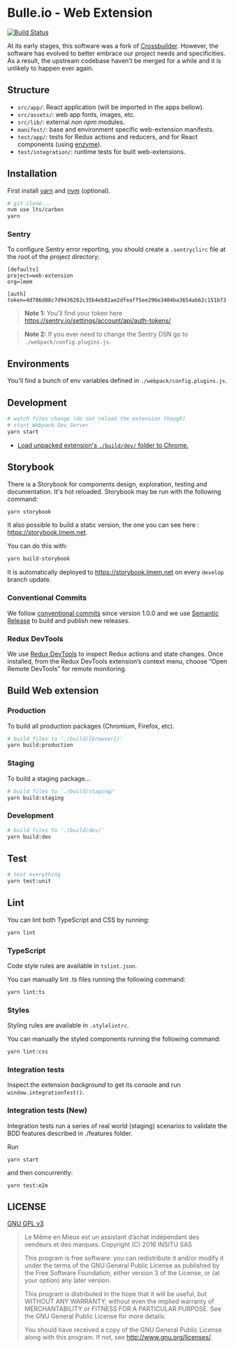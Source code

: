 # Bulle.io - Web Extension

[![Build Status](https://semaphoreci.com/api/v1/projects/02861938-a833-4f0e-938d-9bb2cd5ae49f/965710/shields_badge.svg)](https://semaphoreci.com/bmenant_lmem/extension)

At its early stages, this software was a fork of [Crossbuilder](https://github.com/zalmoxisus/crossbuilder).
However, the software has evolved to better embrace our project needs and specificities.
As a result, the upstream codebase haven’t be merged for a while and it is unlikely to happen ever again.

## Structure

- `src/app/`: React application (will be imported in the apps bellow).
- `src/assets/`: web app fonts, images, etc.
- `src/lib/`: external _non npm_ modules.
- `manifest/`: base and environment specific web-extension manifests.
- `test/app/`: tests for Redux actions and reducers, and for React components (using [enzyme](http://airbnb.io/enzyme/)).
- `test/integration/`: runtime tests for built web-extensions.

## Installation

First install [yarn](https://yarnpkg.com/) and [nvm](https://github.com/creationix/nvm) (optional).

```bash
# git clone...
nvm use lts/carbon
yarn
```

### Sentry

To configure Sentry error reporting, you should create a `.sentryclirc` file at the root of the project directory:

```
[defaults]
project=web-extension
org=lmem

[auth]
token=4d786d88c7d9436282c35b4eb82ae2dfeaff5ee296e3404ba3654ab62c151b73
```

> **Note 1:** You'll find your token here https://sentry.io/settings/account/api/auth-tokens/

> **Note 2:** If you ever need to change the Sentry DSN go to `./webpack/config.plugins.js`.

## Environments

You'll find a bunch of env variables defined in `./webpack/config.plugins.js`.

## Development

```bash
# watch files change (do not reload the extension though)
# start Webpack Dev Server
yarn start
```

- [Load unpacked extension's `./build/dev/` folder to Chrome.](https://developer.chrome.com/extensions/getstarted#unpacked)

## Storybook

There is a Storybook for components design, exploration, testing and documentation. It's hot reloaded.
Storybook may be run with the following command:

```bash
yarn storybook
```

It also possible to build a static version, the one you can see here : https://storybook.lmem.net.

You can do this with:

```bash
yarn build-storybook
```

It is automatically deployed to https://storybook.lmem.net on every `develop` branch update.

### Conventional Commits

We follow [conventional commits](https://conventionalcommits.org/) since version 1.0.0 and
we use [Semantic Release](https://github.com/semantic-release/semantic-release) to build and publish new releases.

### Redux DevTools

We use [Redux DevTools](https://extension.remotedev.io/) to inspect Redux actions and state changes.
Once installed, from the Redux DevTools extension’s context menu, choose “Open Remote DevTools” for remote monitoring.

## Build Web extension

### Production

To build all production packages (Chromium, Firefox, etc).

```bash
# build files to './build/{browser}/'
yarn build:production
```

### Staging

To build a staging package...

```bash
# build files to './build/staging/'
yarn build:staging
```

### Development

```bash
# build files to './build/dev/'
yarn build:dev
```

## Test

```bash
# test everything
yarn test:unit
```

## Lint

You can lint both TypeScript and CSS by running:

```bash
yarn lint
```

### TypeScript

Code style rules are available in `tslint.json`.

You can manually lint .ts files running the following command:

```bash
yarn lint:ts
```

### Styles

Styling rules are available in `.stylelintrc`.

You can manually the styled components running the following command:

```bash
yarn lint:css
```

### Integration tests

Inspect the extension _background_ to get its console and run `window.integrationTest()`.

### Integration tests (New)

Integration tests run a series of real world (staging) scenarios to validate the BDD features described in ./features folder.

Run

```
yarn start
```

and then concurrently:

```
yarn test:e2e
```

## LICENSE

[GNU GPL v3](LICENSE)

> Le Même en Mieux est un assistant d’achat indépendant des vendeurs et des marques.
> Copyright (C) 2016 INSITU SAS
>
> This program is free software: you can redistribute it and/or modify
> it under the terms of the GNU General Public License as published by
> the Free Software Foundation, either version 3 of the License, or
> (at your option) any later version.
>
> This program is distributed in the hope that it will be useful,
> but WITHOUT ANY WARRANTY; without even the implied warranty of
> MERCHANTABILITY or FITNESS FOR A PARTICULAR PURPOSE. See the
> GNU General Public License for more details.
>
> You should have received a copy of the GNU General Public License
> along with this program. If not, see <http://www.gnu.org/licenses/>.
